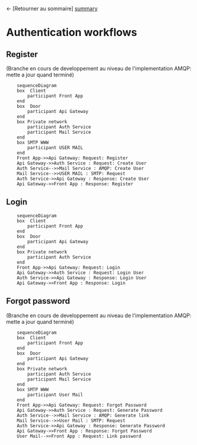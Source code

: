 ← [Retourner au sommaire] [summary]

# Authentication workflows  

## Register 

(Branche en cours de developpement au niveau de l'implementation AMQP: mette a jour quand terminé)

```mermaid
    sequenceDiagram
    box  Client
        participant Front App
    end
    box  Door
        participant Api Gateway
    end
    box Private network
        participant Auth Service
        participant Mail Service
    end
    box SMTP WWW
        participant USER MAIL
    end
    Front App->>Api Gateway: Request: Register
    Api Gateway->>Auth Service : Request: Create User
    Auth Service-->>Mail Service : AMQP: Create User
    Mail Service-->>USER MAIL : SMTP: Request
    Auth Service->>Api Gateway : Response: Create User
    Api Gateway->>Front App : Response: Register
```

## Login
```mermaid
    sequenceDiagram
    box  Client
        participant Front App
    end
    box  Door
        participant Api Gateway
    end
    box Private network
        participant Auth Service
    end
    Front App->>Api Gateway: Request: Login
    Api Gateway->>Auth Service : Request: Login User
    Auth Service->>Api Gateway : Response: Login User
    Api Gateway->>Front App : Response: Login
```

## Forgot password

(Branche en cours de developpement au niveau de l'implementation AMQP: mette a jour quand terminé)

```mermaid
    sequenceDiagram
    box  Client
        participant Front App
    end
    box  Door
        participant Api Gateway
    end
    box Private network
        participant Auth Service
        participant Mail Service
    end
    box SMTP WWW
        participant User Mail
    end
    Front App->>Api Gateway: Request: Forgot Password
    Api Gateway->>Auth Service : Request: Generate Password
    Auth Service-->>Mail Service : AMQP: Generate link
    Mail Service-->>User Mail : SMTP: Request 
    Auth Service->>Api Gateway : Response: Generate Password
    Api Gateway->>Front App : Response: Forgot Password
    User Mail-->>Front App : Request: Link password 
```


[summary]: ../../README.md
